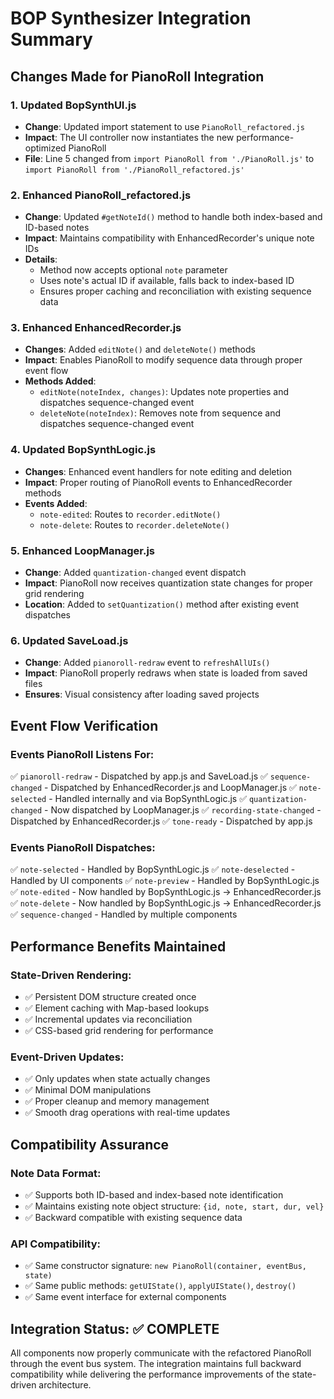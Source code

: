 # BOP Synthesizer Integration Summary

## Changes Made for PianoRoll Integration

### 1. Updated BopSynthUI.js
- **Change**: Updated import statement to use `PianoRoll_refactored.js`
- **Impact**: The UI controller now instantiates the new performance-optimized PianoRoll
- **File**: Line 5 changed from `import PianoRoll from './PianoRoll.js'` to `import PianoRoll from './PianoRoll_refactored.js'`

### 2. Enhanced PianoRoll_refactored.js
- **Change**: Updated `#getNoteId()` method to handle both index-based and ID-based notes
- **Impact**: Maintains compatibility with EnhancedRecorder's unique note IDs
- **Details**: 
  - Method now accepts optional `note` parameter
  - Uses note's actual ID if available, falls back to index-based ID
  - Ensures proper caching and reconciliation with existing sequence data

### 3. Enhanced EnhancedRecorder.js
- **Changes**: Added `editNote()` and `deleteNote()` methods
- **Impact**: Enables PianoRoll to modify sequence data through proper event flow
- **Methods Added**:
  - `editNote(noteIndex, changes)`: Updates note properties and dispatches sequence-changed event
  - `deleteNote(noteIndex)`: Removes note from sequence and dispatches sequence-changed event

### 4. Updated BopSynthLogic.js
- **Changes**: Enhanced event handlers for note editing and deletion
- **Impact**: Proper routing of PianoRoll events to EnhancedRecorder methods
- **Events Added**:
  - `note-edited`: Routes to `recorder.editNote()`
  - `note-delete`: Routes to `recorder.deleteNote()`

### 5. Enhanced LoopManager.js
- **Change**: Added `quantization-changed` event dispatch
- **Impact**: PianoRoll now receives quantization state changes for proper grid rendering
- **Location**: Added to `setQuantization()` method after existing event dispatches

### 6. Updated SaveLoad.js
- **Change**: Added `pianoroll-redraw` event to `refreshAllUIs()`
- **Impact**: PianoRoll properly redraws when state is loaded from saved files
- **Ensures**: Visual consistency after loading saved projects

## Event Flow Verification

### Events PianoRoll Listens For:
✅ `pianoroll-redraw` - Dispatched by app.js and SaveLoad.js
✅ `sequence-changed` - Dispatched by EnhancedRecorder.js and LoopManager.js
✅ `note-selected` - Handled internally and via BopSynthLogic.js
✅ `quantization-changed` - Now dispatched by LoopManager.js
✅ `recording-state-changed` - Dispatched by EnhancedRecorder.js
✅ `tone-ready` - Dispatched by app.js

### Events PianoRoll Dispatches:
✅ `note-selected` - Handled by BopSynthLogic.js
✅ `note-deselected` - Handled by UI components
✅ `note-preview` - Handled by BopSynthLogic.js
✅ `note-edited` - Now handled by BopSynthLogic.js → EnhancedRecorder.js
✅ `note-delete` - Now handled by BopSynthLogic.js → EnhancedRecorder.js
✅ `sequence-changed` - Handled by multiple components

## Performance Benefits Maintained

### State-Driven Rendering:
- ✅ Persistent DOM structure created once
- ✅ Element caching with Map-based lookups
- ✅ Incremental updates via reconciliation
- ✅ CSS-based grid rendering for performance

### Event-Driven Updates:
- ✅ Only updates when state actually changes
- ✅ Minimal DOM manipulations
- ✅ Proper cleanup and memory management
- ✅ Smooth drag operations with real-time updates

## Compatibility Assurance

### Note Data Format:
- ✅ Supports both ID-based and index-based note identification
- ✅ Maintains existing note object structure: `{id, note, start, dur, vel}`
- ✅ Backward compatible with existing sequence data

### API Compatibility:
- ✅ Same constructor signature: `new PianoRoll(container, eventBus, state)`
- ✅ Same public methods: `getUIState()`, `applyUIState()`, `destroy()`
- ✅ Same event interface for external components

## Integration Status: ✅ COMPLETE

All components now properly communicate with the refactored PianoRoll through the event bus system. The integration maintains full backward compatibility while delivering the performance improvements of the state-driven architecture.

